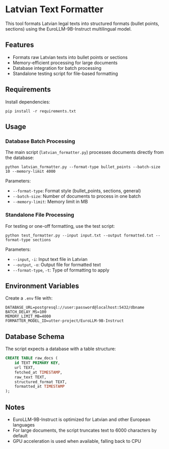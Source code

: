 # Latvian Text Formatter

This tool formats Latvian legal texts into structured formats (bullet points, sections) using the EuroLLM-9B-Instruct multilingual model.

## Features

- Formats raw Latvian texts into bullet points or sections
- Memory-efficient processing for large documents
- Database integration for batch processing
- Standalone testing script for file-based formatting

## Requirements

Install dependencies:
```
pip install -r requirements.txt
```

## Usage

### Database Batch Processing

The main script (`latvian_formatter.py`) processes documents directly from the database:

```
python latvian_formatter.py --format-type bullet_points --batch-size 10 --memory-limit 4000
```

Parameters:
- `--format-type`: Format style (bullet_points, sections, general)
- `--batch-size`: Number of documents to process in one batch
- `--memory-limit`: Memory limit in MB

### Standalone File Processing

For testing or one-off formatting, use the test script:

```
python test_formatter.py --input input.txt --output formatted.txt --format-type sections
```

Parameters:
- `--input`, `-i`: Input text file in Latvian
- `--output`, `-o`: Output file for formatted text
- `--format-type`, `-t`: Type of formatting to apply

## Environment Variables

Create a `.env` file with:

```
DATABASE_URL=postgresql://user:password@localhost:5432/dbname
BATCH_DELAY_MS=100
MEMORY_LIMIT_MB=4000
FORMATTER_MODEL_ID=utter-project/EuroLLM-9B-Instruct
```

## Database Schema

The script expects a database with a table structure:

```sql
CREATE TABLE raw_docs (
    id TEXT PRIMARY KEY,
    url TEXT,
    fetched_at TIMESTAMP,
    raw_text TEXT,
    structured_format TEXT,
    formatted_at TIMESTAMP
);
```

## Notes

- EuroLLM-9B-Instruct is optimized for Latvian and other European languages
- For large documents, the script truncates text to 6000 characters by default
- GPU acceleration is used when available, falling back to CPU 